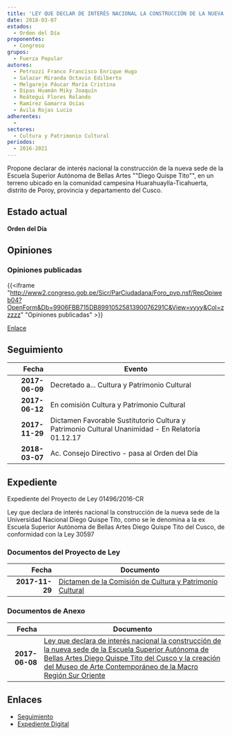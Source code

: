 ```yaml
---
title: 'LEY QUE DECLAR DE INTERÉS NACIONAL LA CONSTRUCCIÓN DE LA NUEVA SEDE DE LA ESCUELA SUPERIOR AUTÓNOMA DE BELLAS ARTES "DIEGO QUISPE TITO" DEL CUSCO Y LA CREACIÓN DEL MUSEO DE ARTE CONTEMPORÁNEO DE LA MACRO REGIÓN SUR ORIENTE'
date: 2018-03-07
estados: 
  - Orden del Día
proponentes: 
  - Congreso
grupos: 
  - Fuerza Popular
autores: 
  - Petrozzi Franco Francisco Enrique Hugo
  - Salazar Miranda Octavio Edilberto
  - Melgarejo Páucar María Cristina
  - Dipas Huamán Miky Joaquín
  - Reátegui Flores Rolando
  - Ramírez Gamarra Osías
  - Ávila Rojas Lucio
adherentes: 
  - 
sectores: 
  - Cultura y Patrimonio Cultural
periodos: 
  - 2016-2021
---
```


Propone declarar de interés nacional la construcción de la nueva sede de la Escuela Superior Autónoma de Bellas Artes ""Diego Quispe Tito"", en un terreno ubicado en la comunidad campesina Huarahuaylla-Ticahuerta, distrito de Poroy, provincia y departamento del Cusco.


## Estado actual

**Orden del Día**

## Opiniones

### Opiniones publicadas

{{<iframe "http://www2.congreso.gob.pe/Sicr/ParCiudadana/Foro_pvp.nsf/RepOpiweb04?OpenForm&Db=9906FBB715DB8991052581390076291C&View=yyyy&Col=zzzzz" "Opiniones publicadas" >}}

[Enlace](http://www2.congreso.gob.pe/Sicr/ParCiudadana/Foro_pvp.nsf/RepOpiweb04?OpenForm&Db=9906FBB715DB8991052581390076291C&View=yyyy&Col=zzzzz)

## Seguimiento

| Fecha | Evento |
|------:|--------|
| **2017-06-09** | Decretado a... Cultura y Patrimonio Cultural|
| **2017-06-12** | En comisión Cultura y Patrimonio Cultural|
| **2017-11-29** | Dictamen Favorable Sustitutorio Cultura y Patrimonio Cultural Unanimidad - En Relatoría 01.12.17|
| **2018-03-07** | Ac. Consejo Directivo - pasa al Orden del Día|


## Expediente

Expediente del Proyecto de Ley 01496/2016-CR

Ley que declara de interés nacional la construcción de la nueva sede de la Universidad Nacional Diego Quispe Tito, como se le denomina a la ex Escuela Superior Autónoma de Bellas Artes Diego Quispe Tito del Cusco, de conformidad con la Ley 30597


### Documentos del Proyecto de Ley

| Fecha | Documento |
|------:|--------|
| **2017-11-29** | [Dictamen de la Comisión de Cultura y Patrimonio Cultural](http://www.leyes.congreso.gob.pe/Documentos/2016_2021/Dictamenes/Proyectos_de_Ley/01496DC05MAY20171129.pdf) |

### Documentos de Anexo

| Fecha | Documento |
|------:|--------|
| **2017-06-08** | [Ley que declara de interés nacional la construcción de la nueva sede de la Escuela Superior Autónoma de Bellas Artes Diego Quispe Tito del Cusco y la creación del Museo de Arte Contemporáneo de la Macro Región Sur Oriente](http://www.leyes.congreso.gob.pe/Documentos/2016_2021/Proyectos_de_Ley_y_de_Resoluciones_Legislativas/PL0149620170608.pdf) |

## Enlaces 

- [Seguimiento](http://www2.congreso.gob.pe/Sicr/TraDocEstProc/CLProLey2016.nsf/f7fff46988ca05b1052578e100829cc7/336ee59bd83c29a60525813a00001964?OpenDocument)
- [Expediente Digital](http://www2.congreso.gob.pehttp://www2.congreso.gob.pe/Sicr/TraDocEstProc/CLProLey2016.nsf/f7fff46988ca05b1052578e100829cc7/336ee59bd83c29a60525813a00001964?OpenDocument&Click=05257FB7005EB655.eb71d0cf91d8294e05256cdf006b5706/$Body/0.1C6C)
